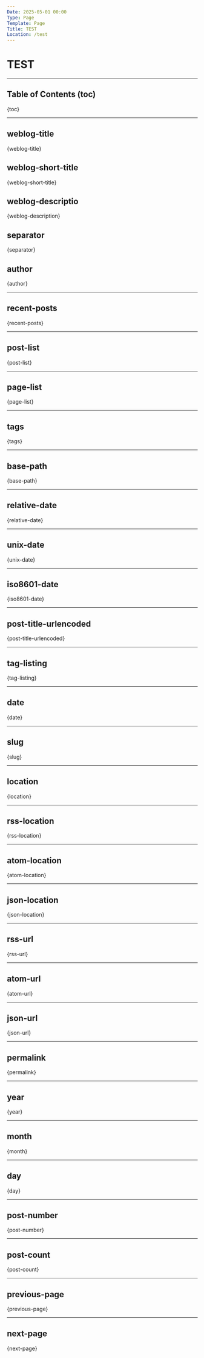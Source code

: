 ```yaml
---
Date: 2025-05-01 00:00
Type: Page
Template: Page
Title: TEST
Location: /test
---
```


# TEST

---

## Table of Contents (toc)

{toc}

---

## weblog-title

{weblog-title}

## weblog-short-title

{weblog-short-title}

## weblog-descriptio

{weblog-description}

## separator 

{separator}

## author

{author}

---

## recent-posts

{recent-posts}

---

## post-list

{post-list}

---

## page-list

{page-list}

---

## tags

{tags}

---

## base-path

{base-path}

---

## relative-date


{relative-date}

---

## unix-date

{unix-date}

---

## iso8601-date

{iso8601-date}

---

## post-title-urlencoded

{post-title-urlencoded}

---

## tag-listing

{tag-listing}

---

## date

{date}

---

## slug

{slug}

---

## location

{location}

---

## rss-location

{rss-location}

---

## atom-location

{atom-location}

---

## json-location

{json-location}

---

## rss-url

{rss-url}

---

## atom-url

{atom-url}

---

## json-url

{json-url}

---

## permalink

{permalink}

---

## year

{year}

---

## month

{month}

---

## day

{day}

---

## post-number

{post-number}

---

## post-count

{post-count}

---

## previous-page

{previous-page}

---

## next-page

{next-page}
